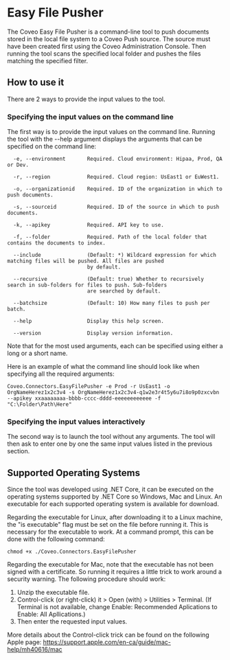# Easy File Pusher

The Coveo Easy File Pusher is a command-line tool to push documents stored in the local file system to a Coveo Push source. The source must have been created first using the Coveo Administration Console. Then running the tool scans the specified local folder and pushes the files matching the specified filter.

## How to use it

There are 2 ways to provide the input values to the tool.

### Specifying the input values on the command line

The first way is to provide the input values on the command line. Running the tool with the --help argument displays the arguments that can be specified on the command line:
```
  -e, --environment       Required. Cloud environment: Hipaa, Prod, QA or Dev.

  -r, --region            Required. Cloud region: UsEast1 or EuWest1.

  -o, --organizationid    Required. ID of the organization in which to push documents.

  -s, --sourceid          Required. ID of the source in which to push documents.

  -k, --apikey            Required. API key to use.

  -f, --folder            Required. Path of the local folder that contains the documents to index.

  --include               (Default: *) Wildcard expression for which matching files will be pushed. All files are pushed
                          by default.

  --recursive             (Default: true) Whether to recursively search in sub-folders for files to push. Sub-folders
                          are searched by default.

  --batchsize             (Default: 10) How many files to push per batch.

  --help                  Display this help screen.

  --version               Display version information.
```
Note that for the most used arguments, each can be specified using either a long or a short name.

Here is an example of what the command line should look like when specifying all the required arguments:
```
Coveo.Connectors.EasyFilePusher -e Prod -r UsEast1 -o OrgNameHerez1x2c3v4 -s OrgNameHerez1x2c3v4-q1w2e3r4t5y6u7i8o9p0zxcvbn --apikey xxaaaaaaaa-bbbb-cccc-dddd-eeeeeeeeeeee -f "C:\Folder\Path\Here"
```

### Specifying the input values interactively

The second way is to launch the tool without any arguments. The tool will then ask to enter one by one the same input values listed in the previous section.

## Supported Operating Systems

Since the tool was developed using .NET Core, it can be executed on the operating systems supported by .NET Core so Windows, Mac and Linux. An executable for each supported operating system is available for download.

Regarding the executable for Linux, after downloading it to a Linux machine, the "is executable" flag must be set on the file before running it. This is necessary for the executable to work. At a command prompt, this can be done with the following command:
```
chmod +x ./Coveo.Connectors.EasyFilePusher
```

Regarding the executable for Mac, note that the executable has not been signed with a certificate. So running it requires a little trick to work around a security warning. The following procedure should work:
1. Unzip the executable file.
2. Control-click (or right-click) it > Open (with) > Utilities > Terminal. (If Terminal is not available, change Enable: Recommended Aplications to Enable: All Apllications.)
3. Then enter the requested input values.

More details about the Control-click trick can be found on the following Apple page: https://support.apple.com/en-ca/guide/mac-help/mh40616/mac
